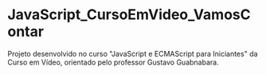 # JavaScript_CursoEmVideo_VamosContar
Projeto desenvolvido no curso "JavaScript e ECMAScript para Iniciantes" da Curso em Vídeo, orientado pelo professor Gustavo Guabnabara.
